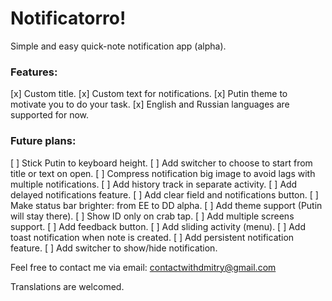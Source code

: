 # Notificatorro!
Simple and easy quick-note notification app (alpha).

### Features:
[x] Custom title.
[x] Custom text for notifications.
[x] Putin theme to motivate you to do your task.
[x] English and Russian languages are supported for now.

### Future plans:
[ ] Stick Putin to keyboard height.
[ ] Add switcher to choose to start from title or text on open.
[ ] Compress notification big image to avoid lags with multiple notifications.
[ ] Add history track in separate activity.
[ ] Add delayed notifications feature.
[ ] Add clear field and notifications button.
[ ] Make status bar brighter: from EE to DD alpha.
[ ] Add theme support (Putin will stay there).
[ ] Show ID only on crab tap.
[ ] Add multiple screens support.
[ ] Add feedback button.
[ ] Add sliding activity (menu).
[ ] Add toast notification when note is created.
[ ] Add persistent notification feature.
	[ ] Add switcher to show/hide notification.

Feel free to contact me via email: contactwithdmitry@gmail.com

Translations are welcomed.
